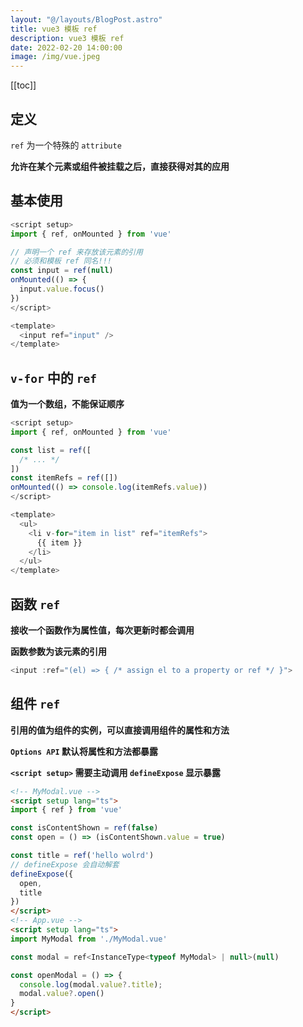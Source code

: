 ```yaml
---
layout: "@/layouts/BlogPost.astro"
title: vue3 模板 ref
description: vue3 模板 ref
date: 2022-02-20 14:00:00
image: /img/vue.jpeg
---
```


[[toc]]

## 定义

`ref` 为一个特殊的 `attribute`

**允许在某个元素或组件被挂载之后，直接获得对其的应用**

## 基本使用

```ts
<script setup>
import { ref, onMounted } from 'vue'

// 声明一个 ref 来存放该元素的引用
// 必须和模板 ref 同名!!!
const input = ref(null)
onMounted(() => {
  input.value.focus()
})
</script>

<template>
  <input ref="input" />
</template>
```

## `v-for` 中的 `ref`

**值为一个数组，不能保证顺序**

```ts
<script setup>
import { ref, onMounted } from 'vue'

const list = ref([
  /* ... */
])
const itemRefs = ref([])
onMounted(() => console.log(itemRefs.value))
</script>

<template>
  <ul>
    <li v-for="item in list" ref="itemRefs">
      {{ item }}
    </li>
  </ul>
</template>
```

## 函数 `ref `

**接收一个函数作为属性值，每次更新时都会调用**

**函数参数为该元素的引用**

```ts
<input :ref="(el) => { /* assign el to a property or ref */ }">
```

## 组件 `ref`

**引用的值为组件的实例，可以直接调用组件的属性和方法**

<n-alert type="info">**`Options API` 默认将属性和方法都暴露**</n-alert>

<n-alert type="info">**`<script setup>` 需要主动调用 `defineExpose` 显示暴露**</n-alert>

```html
<!-- MyModal.vue -->
<script setup lang="ts">
import { ref } from 'vue'

const isContentShown = ref(false)
const open = () => (isContentShown.value = true)

const title = ref('hello wolrd')
// defineExpose 会自动解套
defineExpose({
  open,
  title
})
</script>
<!-- App.vue -->
<script setup lang="ts">
import MyModal from './MyModal.vue'

const modal = ref<InstanceType<typeof MyModal> | null>(null)

const openModal = () => {
  console.log(modal.value?.title);
  modal.value?.open()
}
</script>
```